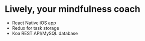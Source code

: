 ---
---
# Liwely, your mindfulness coach

- React Native iOS app
- Redux for task storage
- Koa REST API/MySQL database
